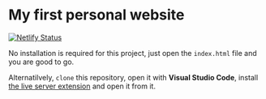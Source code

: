 # My first personal website

[![Netlify Status](https://api.netlify.com/api/v1/badges/0e72350e-7c18-4f69-aff8-aa185873c103/deploy-status)](https://app.netlify.com/sites/mirceacasapu-v1/deploys)


No installation is required for this project, just open the `index.html` file and you are good to go.

Alternatilvely, `clone` this repository, open it with **Visual Studio Code**, install [the live server extension](https://marketplace.visualstudio.com/items?itemName=ritwickdey.LiveServer) and open it from it.